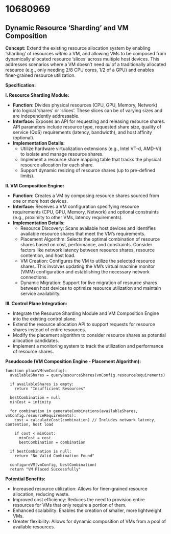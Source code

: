 # 10680969

## Dynamic Resource ‘Sharding’ and VM Composition

**Concept:** Extend the existing resource allocation system by enabling ‘sharding’ of resources *within* a VM, and allowing VMs to be composed from dynamically allocated resource ‘slices’ across multiple host devices. This addresses scenarios where a VM doesn’t need *all* of a traditionally allocated resource (e.g., only needing 2/8 CPU cores, 1/2 of a GPU) and enables finer-grained resource utilization.

**Specification:**

**I. Resource Sharding Module:**

*   **Function:** Divides physical resources (CPU, GPU, Memory, Network) into logical ‘shares’ or ‘slices’. These slices can be of varying sizes and are independently addressable.
*   **Interface:** Exposes an API for requesting and releasing resource shares. API parameters include resource type, requested share size, quality of service (QoS) requirements (latency, bandwidth), and host affinity (optional).
*   **Implementation Details:**
    *   Utilize hardware virtualization extensions (e.g., Intel VT-d, AMD-Vi) to isolate and manage resource shares.
    *   Implement a resource share mapping table that tracks the physical resource allocation for each share.
    *   Support dynamic resizing of resource shares (up to pre-defined limits).

**II. VM Composition Engine:**

*   **Function:**  Creates a VM by composing resource shares sourced from one or more host devices.
*   **Interface:**  Receives a VM configuration specifying resource requirements (CPU, GPU, Memory, Network) and optional constraints (e.g., proximity to other VMs, latency requirements).
*   **Implementation Details:**
    *   Resource Discovery: Scans available host devices and identifies available resource shares that meet the VM’s requirements.
    *   Placement Algorithm: Selects the optimal combination of resource shares based on cost, performance, and constraints.  Consider factors like network latency between resource shares, resource contention, and host load.
    *   VM Creation:  Configures the VM to utilize the selected resource shares. This involves updating the VM’s virtual machine monitor (VMM) configuration and establishing the necessary network connections.
    *   Dynamic Migration: Support for live migration of resource shares between host devices to optimize resource utilization and maintain service availability.

**III. Control Plane Integration:**

*   Integrate the Resource Sharding Module and VM Composition Engine into the existing control plane.
*   Extend the resource allocation API to support requests for resource shares instead of entire resources.
*   Modify the placement algorithm to consider resource shares as potential allocation candidates.
*   Implement a monitoring system to track the utilization and performance of resource shares.

**Pseudocode (VM Composition Engine - Placement Algorithm):**

```
function placeVM(vmConfig):
  availableShares = queryResourceShares(vmConfig.resourceRequirements)
  
  if availableShares is empty:
    return "Insufficient Resources"
  
  bestCombination = null
  minCost = infinity
  
  for combination in generateCombinations(availableShares, vmConfig.resourceRequirements):
    cost = calculateCost(combination) // Includes network latency, contention, host load
    
    if cost < minCost:
      minCost = cost
      bestCombination = combination
      
  if bestCombination is null:
    return "No Valid Combination Found"
  
  configureVM(vmConfig, bestCombination)
  return "VM Placed Successfully"
```

**Potential Benefits:**

*   Increased resource utilization: Allows for finer-grained resource allocation, reducing waste.
*   Improved cost efficiency: Reduces the need to provision entire resources for VMs that only require a portion of them.
*   Enhanced scalability: Enables the creation of smaller, more lightweight VMs.
*   Greater flexibility: Allows for dynamic composition of VMs from a pool of available resources.